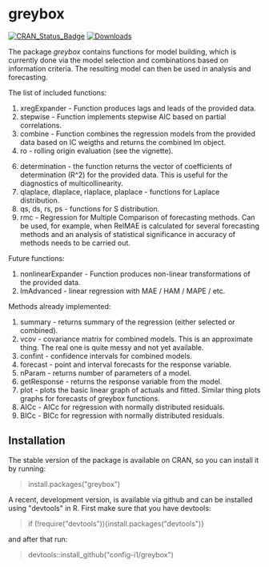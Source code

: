 # greybox
[![CRAN_Status_Badge](http://www.r-pkg.org/badges/version/greybox)](https://cran.r-project.org/package=greybox)
[![Downloads](http://cranlogs.r-pkg.org/badges/greybox)](https://cran.r-project.org/package=greybox)

The package _greybox_ contains functions for model building, which is currently done via the model selection and combinations based on information criteria. The resulting model can then be used in analysis and forecasting.

The list of included functions:
1. xregExpander - Function produces lags and leads of the provided data.
2. stepwise - Function implements stepwise AIC based on partial correlations.
3. combine - Function combines the regression models from the provided data based on IC weigths and returns the combined lm object.
4. ro - rolling origin evaluation (see the vignette).
<!--5. nemenyi - non-parametric test for comparison of multiple classifiers / methods. This function not only conducts the test, but also provide the plots, showing the ranks of the different methods together with their confidence intervals.-->
6. determination - the function returns the vector of coefficients of determination (R^2) for the provided data. This is useful for the diagnostics of multicollinearity.
7. qlaplace, dlaplace, rlaplace, plaplace - functions for Laplace distribution.
8. qs, ds, rs, ps - functions for S distribution.
9. rmc - Regression for Multiple Comparison of forecasting methods. Can be used, for example, when RelMAE is calculated for several forecasting methods and an analysis of statistical significance in accuracy of methods needs to be carried out.

Future functions:
1. nonlinearExpander - Function produces non-linear transformations of the provided data.
2. lmAdvanced - linear regression with MAE / HAM / MAPE / etc.

Methods already implemented:
1. summary - returns summary of the regression (either selected or combined).
2. vcov - covariance matrix for combined models. This is an approximate thing. The real one is quite messy and not yet available.
3. confint - confidence intervals for combined models.
4. forecast - point and interval forecasts for the response variable.
5. nParam - returns number of parameters of a model.
6. getResponse - returns the response variable from the model.
7. plot - plots the basic linear graph of actuals and fitted. Similar thing plots graphs for forecasts of greybox functions.
8. AICc - AICc for regression with normally distributed residuals.
9. BICc - BICc for regression with normally distributed residuals.

## Installation

The stable version of the package is available on CRAN, so you can install it by running:
> install.packages("greybox")

A recent, development version, is available via github and can be installed using "devtools" in R. First make sure that you have devtools:
> if (!require("devtools")){install.packages("devtools")}

and after that run:
> devtools::install_github("config-i1/greybox")
